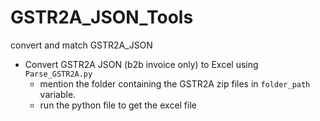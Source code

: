 # GSTR2A_JSON_Tools
convert and match GSTR2A_JSON


 - Convert GSTR2A JSON (b2b invoice only) to Excel using `Parse_GSTR2A.py`
    - mention the folder containing the GSTR2A zip files in `folder_path` variable.
    - run the python file to get the excel file
